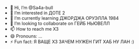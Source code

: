- 👋 Hi, I’m @Sa4a-bull
- 👀 I’m interested in ДОТЕ 2
- 🌱 I’m currently learning ДЖОРДЖА ОРУЭЛЛА 1984
- 💞️ I’m looking to collaborate on ГЕЙБ НЬЮВЕЛЛ
- 📫 How to reach me ХЗ
- 😄 Pronouns: ...
- ⚡ Fun fact: Я ВАЩЕ ХЗ ЗАЧЕМ НУЖЕН ГИТ ХАБ НУ ЛАН :)

<!---
Sa4a-bull/Sa4a-bull is a ✨ special ✨ repository because its `README.md` (this file) appears on your GitHub profile.
You can click the Preview link to take a look at your changes.
--->
